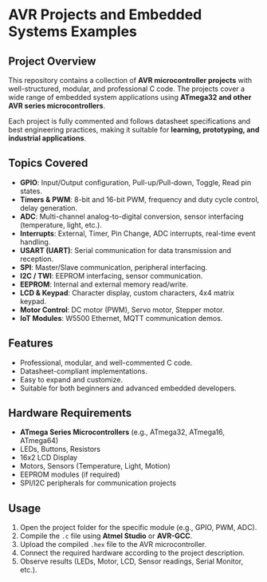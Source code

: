 # AVR Projects and Embedded Systems Examples

## Project Overview
This repository contains a collection of **AVR microcontroller projects** with well-structured, modular, and professional C code. The projects cover a wide range of embedded system applications using **ATmega32 and other AVR series microcontrollers**.

Each project is fully commented and follows datasheet specifications and best engineering practices, making it suitable for **learning, prototyping, and industrial applications**.

## Topics Covered
- **GPIO**: Input/Output configuration, Pull-up/Pull-down, Toggle, Read pin states.
- **Timers & PWM**: 8-bit and 16-bit PWM, frequency and duty cycle control, delay generation.
- **ADC**: Multi-channel analog-to-digital conversion, sensor interfacing (temperature, light, etc.).
- **Interrupts**: External, Timer, Pin Change, ADC interrupts, real-time event handling.
- **USART (UART)**: Serial communication for data transmission and reception.
- **SPI**: Master/Slave communication, peripheral interfacing.
- **I2C / TWI**: EEPROM interfacing, sensor communication.
- **EEPROM**: Internal and external memory read/write.
- **LCD & Keypad**: Character display, custom characters, 4x4 matrix keypad.
- **Motor Control**: DC motor (PWM), Servo motor, Stepper motor.
- **IoT Modules**: W5500 Ethernet, MQTT communication demos.

## Features
- Professional, modular, and well-commented C code.
- Datasheet-compliant implementations.
- Easy to expand and customize.
- Suitable for both beginners and advanced embedded developers.

## Hardware Requirements
- **ATmega Series Microcontrollers** (e.g., ATmega32, ATmega16, ATmega64)
- LEDs, Buttons, Resistors
- 16x2 LCD Display
- Motors, Sensors (Temperature, Light, Motion)
- EEPROM modules (if required)
- SPI/I2C peripherals for communication projects

## Usage
1. Open the project folder for the specific module (e.g., GPIO, PWM, ADC).  
2. Compile the `.c` file using **Atmel Studio** or **AVR-GCC**.  
3. Upload the compiled `.hex` file to the AVR microcontroller.  
4. Connect the required hardware according to the project description.  
5. Observe results (LEDs, Motor, LCD, Sensor readings, Serial Monitor, etc.).


